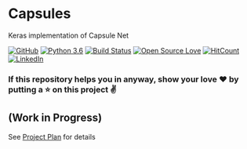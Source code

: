 # Capsules
Keras implementation of Capsule Net

[![GitHub](https://img.shields.io/github/license/mashape/apistatus.svg)](https://opensource.org/licenses/MIT)
[![Python 3.6](https://img.shields.io/badge/Python-3.6-blue.svg)](https://www.python.org/downloads/release/python-360/)
[![Build Status](https://travis-ci.com/mukeshmithrakumar/Capsules.svg?branch=master)](https://travis-ci.com/mukeshmithrakumar/Capsules)
[![Open Source Love](https://badges.frapsoft.com/os/v2/open-source.png?v=103)](https://github.com/ellerbrock/open-source-badges/)
[![HitCount](http://hits.dwyl.io/mukeshmithrakumar/Capsules.svg)](http://hits.dwyl.io/mukeshmithrakumar/Capsules)
[![LinkedIn](https://img.shields.io/badge/LinkedIn-blue.svg)](https://www.linkedin.com/in/mukesh-mithrakumar/)

### If this repository helps you in anyway, show your love :heart: by putting a :star: on this project :v:

## (Work in Progress)
See [Project Plan](https://github.com/mukeshmithrakumar/Capsules/projects/1) for details



